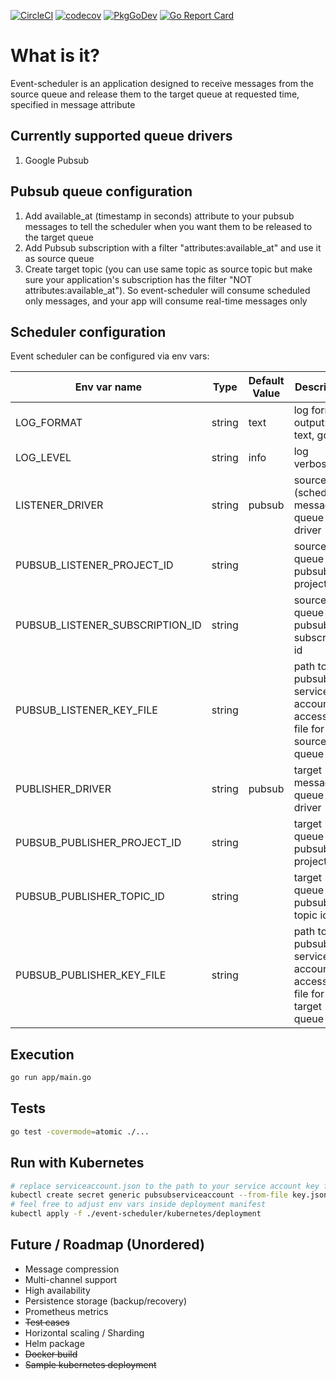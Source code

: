[![CircleCI](https://circleci.com/gh/maksimru/event-scheduler.svg?style=svg&circle-token=1d06eaf64a0b78e953c88044b894cea83ba3ee64)](https://circleci.com/gh/maksimru/event-scheduler)
[![codecov](https://codecov.io/gh/maksimru/event-scheduler/branch/master/graph/badge.svg?token=7mfqEvwubF)](https://codecov.io/gh/maksimru/event-scheduler)
[![PkgGoDev](https://pkg.go.dev/badge/github.com/maksimru/event-scheduler)](https://pkg.go.dev/github.com/maksimru/event-scheduler)
[![Go Report Card](https://goreportcard.com/badge/github.com/maksimru/event-scheduler)](https://goreportcard.com/report/github.com/maksimru/event-scheduler)

# What is it?

Event-scheduler is an application designed to receive messages from the source queue and release them to the target queue at requested time, specified in message attribute

## Currently supported queue drivers

1) Google Pubsub

## Pubsub queue configuration

1) Add available_at (timestamp in seconds) attribute to your pubsub messages to tell the scheduler when you want them to be released to the target queue
2) Add Pubsub subscription with a filter "attributes:available_at" and use it as source queue
3) Create target topic (you can use same topic as source topic but make sure your application's subscription has the filter "NOT attributes:available_at"). So event-scheduler will consume scheduled only messages, and your app will consume real-time messages only

## Scheduler configuration

Event scheduler can be configured via env vars:

| Env var name | Type | Default Value | Description |
|--------------|------|---------------|-------------|
| LOG_FORMAT            | string    | text             | log format output: json, text, gcp           |
| LOG_LEVEL             | string     | info              | log verbosity            |
| LISTENER_DRIVER             | string     | pubsub              | source (scheduled) messages queue driver          |
| PUBSUB_LISTENER_PROJECT_ID             | string     |               | source queue pubsub project id            |
| PUBSUB_LISTENER_SUBSCRIPTION_ID             | string     |               | source queue pubsub subscription id            |
| PUBSUB_LISTENER_KEY_FILE             | string     |               | path to pubsub service account access key file for source queue           |
| PUBLISHER_DRIVER             | string     | pubsub              | target messages queue driver            |
| PUBSUB_PUBLISHER_PROJECT_ID             | string     |               | target queue pubsub project id            |
| PUBSUB_PUBLISHER_TOPIC_ID             | string     |               | target queue pubsub topic id            |
| PUBSUB_PUBLISHER_KEY_FILE             | string     |               | path to pubsub service account access key file for target queue            |

## Execution

```bash
go run app/main.go
```

## Tests

```bash
go test -covermode=atomic ./...
```

## Run with Kubernetes

```bash
# replace serviceaccount.json to the path to your service account key file with PubsubPermissions
kubectl create secret generic pubsubserviceaccount --from-file key.json=serviceaccount.json
# feel free to adjust env vars inside deployment manifest
kubectl apply -f ./event-scheduler/kubernetes/deployment
```

## Future / Roadmap (Unordered)

- Message compression
- Multi-channel support
- High availability
- Persistence storage (backup/recovery)
- Prometheus metrics
- ~~Test cases~~
- Horizontal scaling / Sharding
- Helm package
- ~~Docker build~~
- ~~Sample kubernetes deployment~~